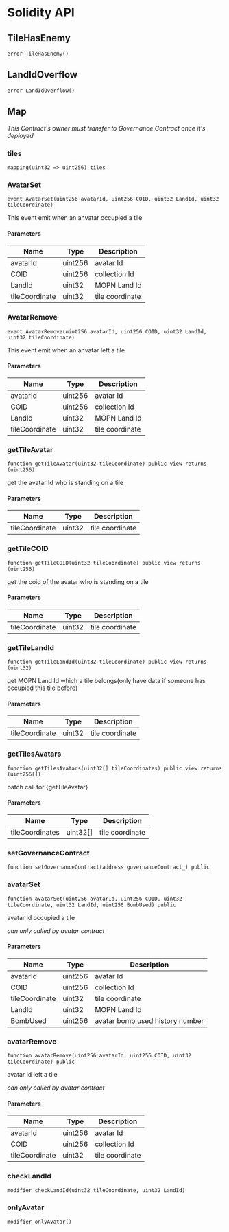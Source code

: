 # Solidity API

## TileHasEnemy

```solidity
error TileHasEnemy()
```

## LandIdOverflow

```solidity
error LandIdOverflow()
```

## Map

_This Contract's owner must transfer to Governance Contract once it's deployed_

### tiles

```solidity
mapping(uint32 => uint256) tiles
```

### AvatarSet

```solidity
event AvatarSet(uint256 avatarId, uint256 COID, uint32 LandId, uint32 tileCoordinate)
```

This event emit when an anvatar occupied a tile

#### Parameters

| Name | Type | Description |
| ---- | ---- | ----------- |
| avatarId | uint256 | avatar Id |
| COID | uint256 | collection Id |
| LandId | uint32 | MOPN Land Id |
| tileCoordinate | uint32 | tile coordinate |

### AvatarRemove

```solidity
event AvatarRemove(uint256 avatarId, uint256 COID, uint32 LandId, uint32 tileCoordinate)
```

This event emit when an anvatar left a tile

#### Parameters

| Name | Type | Description |
| ---- | ---- | ----------- |
| avatarId | uint256 | avatar Id |
| COID | uint256 | collection Id |
| LandId | uint32 | MOPN Land Id |
| tileCoordinate | uint32 | tile coordinate |

### getTileAvatar

```solidity
function getTileAvatar(uint32 tileCoordinate) public view returns (uint256)
```

get the avatar Id who is standing on a tile

#### Parameters

| Name | Type | Description |
| ---- | ---- | ----------- |
| tileCoordinate | uint32 | tile coordinate |

### getTileCOID

```solidity
function getTileCOID(uint32 tileCoordinate) public view returns (uint256)
```

get the coid of the avatar who is standing on a tile

#### Parameters

| Name | Type | Description |
| ---- | ---- | ----------- |
| tileCoordinate | uint32 | tile coordinate |

### getTileLandId

```solidity
function getTileLandId(uint32 tileCoordinate) public view returns (uint32)
```

get MOPN Land Id which a tile belongs(only have data if someone has occupied this tile before)

#### Parameters

| Name | Type | Description |
| ---- | ---- | ----------- |
| tileCoordinate | uint32 | tile coordinate |

### getTilesAvatars

```solidity
function getTilesAvatars(uint32[] tileCoordinates) public view returns (uint256[])
```

batch call for {getTileAvatar}

#### Parameters

| Name | Type | Description |
| ---- | ---- | ----------- |
| tileCoordinates | uint32[] | tile coordinate |

### setGovernanceContract

```solidity
function setGovernanceContract(address governanceContract_) public
```

### avatarSet

```solidity
function avatarSet(uint256 avatarId, uint256 COID, uint32 tileCoordinate, uint32 LandId, uint256 BombUsed) public
```

avatar id occupied a tile

_can only called by avatar contract_

#### Parameters

| Name | Type | Description |
| ---- | ---- | ----------- |
| avatarId | uint256 | avatar Id |
| COID | uint256 | collection Id |
| tileCoordinate | uint32 | tile coordinate |
| LandId | uint32 | MOPN Land Id |
| BombUsed | uint256 | avatar bomb used history number |

### avatarRemove

```solidity
function avatarRemove(uint256 avatarId, uint256 COID, uint32 tileCoordinate) public
```

avatar id left a tile

_can only called by avatar contract_

#### Parameters

| Name | Type | Description |
| ---- | ---- | ----------- |
| avatarId | uint256 | avatar Id |
| COID | uint256 | collection Id |
| tileCoordinate | uint32 | tile coordinate |

### checkLandId

```solidity
modifier checkLandId(uint32 tileCoordinate, uint32 LandId)
```

### onlyAvatar

```solidity
modifier onlyAvatar()
```

